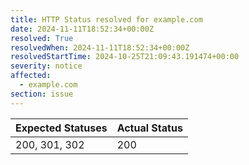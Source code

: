 ```yaml
---
title: HTTP Status resolved for example.com
date: 2024-11-11T18:52:34+00:00Z
resolved: True
resolvedWhen: 2024-11-11T18:52:34+00:00Z
resolvedStartTime: 2024-10-25T21:09:43.191474+00:00
severity: notice
affected:
  - example.com
section: issue
---
```


| Expected Statuses | Actual Status  |
|-------------------|----------------|
| 200, 301, 302 | 200 |
